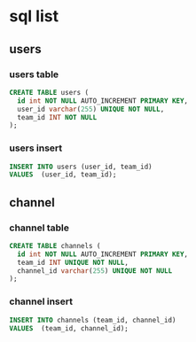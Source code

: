 # sql list
## users

### users table
```sql
CREATE TABLE users (
  id int NOT NULL AUTO_INCREMENT PRIMARY KEY,
  user_id varchar(255) UNIQUE NOT NULL,
  team_id INT NOT NULL
);
```

### users insert
```sql
INSERT INTO users (user_id, team_id)
VALUES  (user_id, team_id);
```

## channel

### channel table
```sql
CREATE TABLE channels (
  id int NOT NULL AUTO_INCREMENT PRIMARY KEY,
  team_id INT UNIQUE NOT NULL,
  channel_id varchar(255) UNIQUE NOT NULL
);
```

### channel insert

```sql
INSERT INTO channels (team_id, channel_id)
VALUES  (team_id, channel_id);
```
